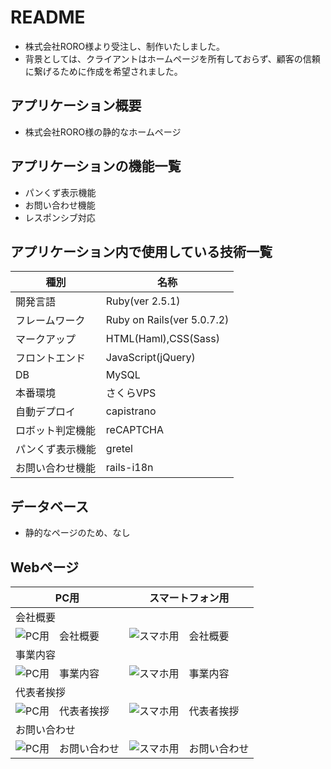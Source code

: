 # README

- 株式会社RORO様より受注し、制作いたしました。
- 背景としては、クライアントはホームページを所有しておらず、顧客の信頼に繋げるために作成を希望されました。

## アプリケーション概要

- 株式会社RORO様の静的なホームページ


## アプリケーションの機能一覧

- パンくず表示機能
- お問い合わせ機能
- レスポンシブ対応

## アプリケーション内で使用している技術一覧
|種別|名称|
|------|----|
|開発言語|Ruby(ver 2.5.1)|
|フレームワーク|Ruby on Rails(ver 5.0.7.2)|
|マークアップ|HTML(Haml),CSS(Sass)|
|フロントエンド|JavaScript(jQuery)|
|DB|MySQL|
|本番環境|さくらVPS|
|自動デプロイ|capistrano|
|ロボット判定機能|reCAPTCHA|
|パンくず表示機能|gretel|
|お問い合わせ機能|rails-i18n|

## データベース

- 静的なページのため、なし

## Webページ
|PC用|スマートフォン用|
|---|---|
|会社概要|
|![PC用　会社概要](https://user-images.githubusercontent.com/54468465/77851398-f5ae3000-7213-11ea-8923-de0b8efc81c4.png)|![スマホ用　会社概要](https://user-images.githubusercontent.com/54468465/77851400-fb0b7a80-7213-11ea-92ac-cdbb985520e4.png)|
|事業内容|
|![PC用　事業内容](https://user-images.githubusercontent.com/54714018/77215994-a94f5a00-6b5a-11ea-9ae5-b3d5e9f58e80.png)|![スマホ用　事業内容](https://user-images.githubusercontent.com/54714018/77215999-ac4a4a80-6b5a-11ea-9d33-b65e2eae3f4b.png)|
|代表者挨拶|
|![PC用　代表者挨拶](https://user-images.githubusercontent.com/54468465/77851405-fe9f0180-7213-11ea-81f8-71d72d8bdf1d.png)|![スマホ用　代表者挨拶](https://user-images.githubusercontent.com/54468465/77851408-02328880-7214-11ea-8504-4bb46197b7f3.png)|
|お問い合わせ|
|![PC用　お問い合わせ](https://user-images.githubusercontent.com/54714018/77215984-a18fb580-6b5a-11ea-9f93-47af11c47f7f.png)|![スマホ用　お問い合わせ](https://user-images.githubusercontent.com/54714018/77215997-abb1b400-6b5a-11ea-9e65-45c52d0006f3.png)|